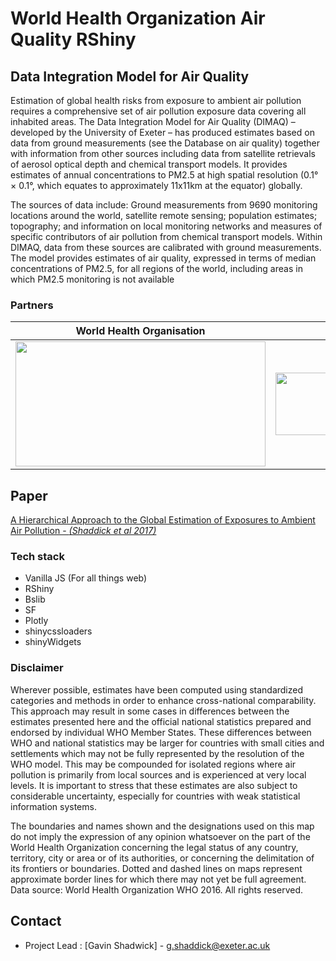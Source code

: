# World Health Organization Air Quality RShiny

## Data Integration Model for Air Quality
Estimation of global health risks from exposure to ambient air pollution requires a comprehensive set of air pollution exposure data covering all inhabited areas. The Data Integration Model for Air Quality (DIMAQ) – developed by the University of Exeter – has produced estimates based on data from ground measurements (see the Database on air quality)  together with information from other sources including data from satellite retrievals of aerosol optical depth and chemical transport models. It provides estimates of annual concentrations to PM2.5 at high spatial resolution (0.1° × 0.1°, which equates to approximately 11x11km at the equator) globally.

The sources of data include: Ground measurements from 9690 monitoring locations around the world, satellite remote sensing; population estimates; topography; and information on local monitoring networks and measures of specific contributors of air pollution from chemical transport models. Within DIMAQ, data from these sources are calibrated with ground measurements. The model provides estimates of air quality, expressed in terms of median concentrations of PM2.5, for all regions of the world, including areas in which PM2.5 monitoring is not available

### Partners
World Health Organisation            |  Exeter University
:-------------------------:|:-------------------------:
<img src="https://user-images.githubusercontent.com/22789869/154847763-87873b5d-94ca-4c46-8605-046ac6d5e9ef.png" style="height:200px;width:400px;display:inline-block;">  |      <img src="https://user-images.githubusercontent.com/22789869/154847776-2fa2b37f-8674-4ae0-8916-b965f2eadc1a.png" style="height:100px;width:400px;display:inline-block;">

## Paper
<a href="https://rss.onlinelibrary.wiley.com/doi/full/10.1111/rssc.12227">A Hierarchical Approach to the Global Estimation of Exposures to Ambient Air Pollution - <i> (Shaddick et al 2017) </i></a>


### Tech stack

- Vanilla JS (For all things web)
- RShiny
- Bslib
- SF
- Plotly
- shinycssloaders
- shinyWidgets

### Disclaimer
Wherever possible, estimates have been computed using standardized categories and methods in order to enhance cross-national comparability. This approach may result in some cases in differences between the estimates presented here and the official national statistics prepared and endorsed by individual WHO Member States. These differences between WHO and national statistics may be larger for countries with small cities and settlements which may not be fully represented by the resolution of the WHO model. This may be compounded for isolated regions where air pollution is primarily from local sources and is experienced at very local levels. It is important to stress that these estimates are also subject to considerable uncertainty, especially for countries with weak statistical information systems.

The boundaries and names shown and the designations used on this map do not imply the expression of any opinion whatsoever on the part of the World Health Organization concerning the legal status of any country, territory, city or area or of its authorities, or concerning the delimitation of its frontiers or boundaries. Dotted and dashed lines on maps represent approximate border lines for which there may not yet be full agreement. Data source: World Health Organization WHO 2016. All rights reserved.

## Contact
- Project Lead : [Gavin Shadwick] - g.shaddick@exeter.ac.uk


